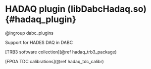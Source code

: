 # HADAQ plugin (libDabcHadaq.so) {#hadaq_plugin}  

@ingroup dabc_plugins

Support for HADES DAQ in DABC <br>

[TRB3 software collection](@ref hadaq_trb3_package) <br>

[FPGA TDC calibrations](@ref hadaq_tdc_calibr) <br>
